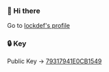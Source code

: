 ### 👋 Hi there

Go to [lockdef's profile](https://defs.dev)

### 🔒 Key

Public Key -> [79317941E0CB1549](http://keys.gnupg.net/pks/lookup?op=get&search=0x79317941E0CB1549)

<!--
**Lockdef/lockdef** is a ✨ _special_ ✨ repository because its `README.md` (this file) appears on your GitHub profile.

Here are some ideas to get you started:

- 🔭 I’m currently working on ...
- 🌱 I’m currently learning ...
- 👯 I’m looking to collaborate on ...
- 🤔 I’m looking for help with ...
- 💬 Ask me about ...
- 📫 How to reach me: ...
- 😄 Pronouns: ...
- ⚡ Fun fact: ...
-->
